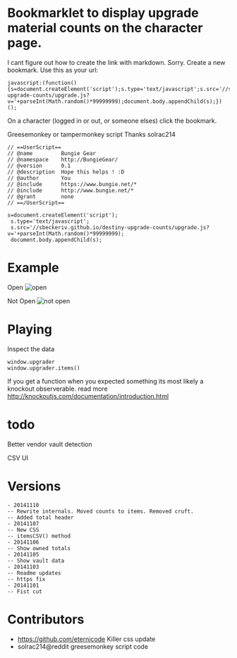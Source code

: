 Bookmarklet to display upgrade material counts on the character page.
======================

I cant figure out how to create the link with markdown. Sorry.
Create a new bookmark. Use this as your url:
```
javascript:(function(){s=document.createElement('script');s.type='text/javascript';s.src='//sbeckeriv.github.io/destiny-upgrade-counts/upgrade.js?v='+parseInt(Math.random()*99999999);document.body.appendChild(s);})();
```
On a character (logged in or out, or someone elses) click the bookmark.

Greesemonkey or tampermonkey script
Thanks solrac214
```
// ==UserScript==
// @name         Bungie Gear
// @namespace    http://BungieGear/
// @version      0.1
// @description  Hope this helps ! :D
// @author       You
// @include      https://www.bungie.net/*
// @include      http://www.bungie.net/*
// @grant        none
// ==/UserScript==

s=document.createElement('script');
 s.type='text/javascript';
 s.src='//sbeckeriv.github.io/destiny-upgrade-counts/upgrade.js?v='+parseInt(Math.random()*99999999);
 document.body.appendChild(s);
```

Example
=====================
Open
![open](http://sbeckeriv.github.io/destiny-upgrade-counts/open.png)

Not Open
![not open](http://sbeckeriv.github.io/destiny-upgrade-counts/close.png)

Playing
===================
Inspect the data
```
window.upgrader
window.upgrader.items()
```
If you get a function when you expected something its most likely a knockout observerable. read more http://knockoutjs.com/documentation/introduction.html

todo
===================

Better vendor vault detection

CSV UI


Versions
====================
```
- 20141110
-- Rewrite internals. Moved counts to items. Removed cruft. 
-- Added total header
- 20141107 
-- New CSS
-- itemsCSV() method
- 20141106
-- Show owned totals
- 20141105
-- Show vault data
- 20141103
-- Readme updates
-- https fix
- 20141101
-- Fist cut
```

Contributors
=====================
- https://github.com/eternicode Killer css update
- solrac214@reddit greesemonkey script code
